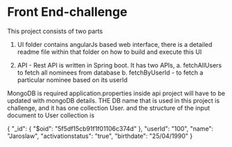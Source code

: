 # Front End-challenge

This project consists of two parts

1. UI folder contains angularJs based web interface, there is a detailed readme file within that folder on how to build and execute this UI

2. API - Rest API is written in Spring boot. It has two APIs, 
a. fetchAllUsers to fetch all nominees from database
b. fetchByUserId - to fetch a particular nominee based on its userId

MongoDB is required
application.properties inside api project will have to be updated with mongoDB details. THE DB name that is used in this project is challenge, and it has one collection User.
and the structure of the input document to User collection is 

{
    "_id": {
        "$oid": "5f5df15cb91f1f01106c374d"
    },
    "userId": "100",
    "name": "Jaroslaw",
    "activationstatus": "true",
    "birthdate": "25/04/1990"
}
